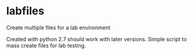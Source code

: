 labfiles
========

Create multiple files for a lab environment

Created with python 2.7 should work with later versions.
Simple script to mass create files for lab testing.
